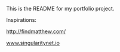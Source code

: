 This is the README for my portfolio project.

Inspirations:

http://findmatthew.com/

www.singularitynet.io

